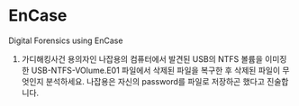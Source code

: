 # EnCase
Digital Forensics using EnCase

1. 가디해킹사건 용의자인 나잡용의 컴퓨터에서 발견된 USB의 NTFS 볼륨을 이미징한 USB-NTFS-VOlume.E01 파일에서 삭제된 파일을 복구한 후 삭제된 파일이 무엇인지 분석하세요. 나잡용은 자신의 password를 파일로 저장하곤 했다고 진술합니다.
